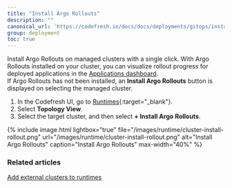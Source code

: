 ```yaml
---
title: "Install Argo Rollouts"
description: ""
canonical_url: 'https://codefresh.io/docs/docs/deployments/gitops/install-argo-rollouts/'
group: deployment
toc: true
---
```



Install Argo Rollouts on managed clusters with a single click. With Argo Rollouts installed on your cluster, you can visualize rollout progress for deployed applications in the [Applications dashboard]({{site.baseurl}}/docs/deployment/applications-dashboard/#rollout-progress-visualization).  
If Argo Rollouts has not been installed, an **Install Argo Rollouts** button is displayed on selecting the managed cluster. 

1. In the Codefresh UI, go to [Runtimes](https://g.codefresh.io/2.0/account-settings/runtimes){:target="\_blank"}.
1. Select **Topology View**.
1. Select the target cluster, and then select **+ Install Argo Rollouts**.
 
{% include 
	image.html 
	lightbox="true" 
	file="/images/runtime/cluster-install-rollout.png" 
	url="/images/runtime/cluster-install-rollout.png" 
	alt="Install Argo Rollouts" 
	caption="Install Argo Rollouts"
  max-width="40%" 
%}

### Related articles
[Add external clusters to runtimes]({{site.baseurl}}/docs/runtime/managed-cluster/)